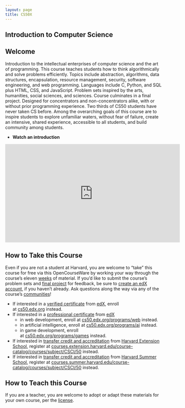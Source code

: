 ```yaml
---
layout: page
title: CS50X
---
```


## Introduction to Computer Science

## **Welcome**

Introduction to the intellectual enterprises of computer science and the art of programming. This course teaches students how to think algorithmically and solve problems efficiently. Topics include abstraction, algorithms, data structures, encapsulation, resource management, security, software engineering, and web programming. Languages include C, Python, and SQL plus HTML, CSS, and JavaScript. Problem sets inspired by the arts, humanities, social sciences, and sciences. Course culminates in a final project. Designed for concentrators and non-concentrators alike, with or without prior programming experience. Two thirds of CS50 students have never taken CS before. Among the overarching goals of this course are to inspire students to explore unfamiliar waters, without fear of failure, create an intensive, shared experience, accessible to all students, and build community among students.

- **Watch an introduction**

<p align="center">

<iframe width="560" height="315" src="https://www.youtube.com/embed/3oFAJtFE8YU" title="YouTube video player" frameborder="0" allow="accelerometer; autoplay; clipboard-write; encrypted-media; gyroscope; picture-in-picture" allowfullscreen></iframe>

</p>

## **How to Take this Course**

Even if you are not a student at Harvard, you are welcome to “take” this course for free via this OpenCourseWare by working your way through the course’s eleven [weeks](https://cs50.harvard.edu/x/2022/weeks/) of material. If you’d like to submit the course’s problem sets and [final project](https://cs50.harvard.edu/x/2022/project/) for feedback, be sure to [create an edX account](https://courses.edx.org/register), if you haven’t already. Ask questions along the way via any of the course’s [communities](https://cs50.harvard.edu/x/2022/communities/)!

- If interested in a [verified certificate](https://www.edx.org/verified-certificate) from [edX](https://www.edx.org/), enroll at [cs50.edx.org](https://cs50.edx.org/) instead.
- If interested in a [professional certificate](https://www.edx.org/professional-certificate) from [edX](https://www.edx.org/)
  - in web development, enroll at [cs50.edx.org/programs/web](https://cs50.edx.org/programs/web) instead.
  - in artificial intelligence, enroll at [cs50.edx.org/programs/ai](https://cs50.edx.org/programs/ai) instead.
  - in game development, enroll at [cs50.edx.org/programs/games](https://cs50.edx.org/programs/games) instead.
- If interested in [transfer credit and accreditation](https://extension.harvard.edu/for-students/student-policies-conduct/transfer-credits-accreditation/) from [Harvard Extension School](https://www.extension.harvard.edu/), register at [courses.extension.harvard.edu/course-catalog/courses/subject/CSCI/50](https://courses.extension.harvard.edu/course-catalog/courses/subject/CSCI/50) instead.
- If interested in [transfer credit and accreditation](https://summer.harvard.edu/academic-opportunities-support/policies-and-regulations/academic-policies/transfer-credit-accreditation/) from [Harvard Summer School](https://www.summer.harvard.edu/), register at [courses.summer.harvard.edu/course-catalog/courses/subject/CSCI/50](https://courses.summer.harvard.edu/course-catalog/courses/subject/CSCI/50) instead.

## **How to Teach this Course**

If you are a teacher, you are welcome to adopt or adapt these materials for your own course, per the [license](LICENSE.md).
